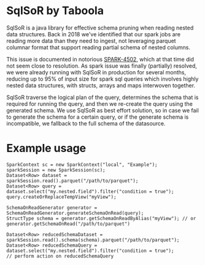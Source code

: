 # SqlSoR by Taboola

SqlSoR is a java library for effective schema pruning when reading nested data structures. 
Back in 2018 we've identified that our spark jobs are reading more data than they need to ingest, not leveraging parquet columnar format that support reading partial schema of nested columns.

This issue is documented in notorious [SPARK-4502](https://issues.apache.org/jira/browse/SPARK-4502), which at that time did not seem close to resolution. As spark issue was finally (partially) resolved, we were already running with SqlSoR in production for several months, reducing up to 95% of input size for spark sql queries which involves highly nested data structures, with structs, arrays and maps interwoven together.

SqlSoR traverse the logical plan of the query, determines the schema that is required for running the query, and then we re-create the query using the generated schema. 
We use SqlSoR as best effort solution, so in case we fail to generate the schema for a certain query, or if the generate schema is incompatible, we fallback to the full schema of the datasource. 

# Example usage

    SparkContext sc = new SparkContext("local", "Example"); 
    sparkSession = new SparkSession(sc);
    Dataset<Row> dataset = sparkSession.read().parquet("/path/to/parquet");
    Dataset<Row> query = dataset.select("my.nested.field").filter("condition = true");
    query.createOrReplaceTempView("myView");
    
    SchemaOnReadGenerator generator = SchemaOnReadGenerator.generateSchemaOnRead(query);
    StructType schema = generator.getSchemaOnReadByAlias("myView"); // or generator.getSchemaOnRead("/path/to/parquet")
    
    Dataset<Row> reducedSchemaDataset = sparkSession.read().schema(schema).parquet("/path/to/parquet");
    Dataset<Row> reducedSchemaQuery = dataset.select("my.nested.field").filter("condition = true");
    // perform action on reducedSchemaQuery
    
